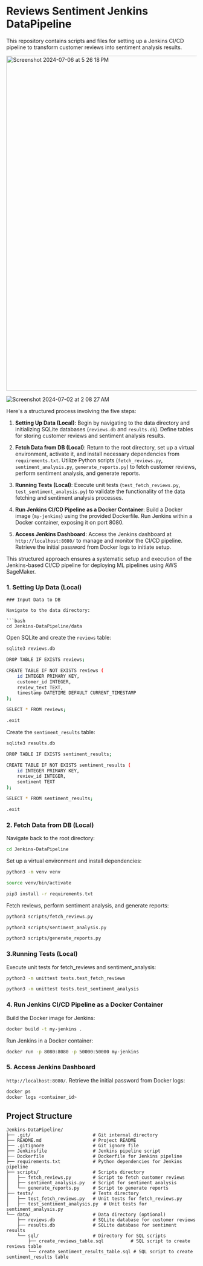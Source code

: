 # Reviews Sentiment Jenkins DataPipeline

This repository contains scripts and files for setting up a Jenkins CI/CD pipeline to transform customer reviews into sentiment analysis results.

<img width="885" alt="Screenshot 2024-07-06 at 5 26 18 PM" src="https://github.com/manojbusam/Jenkins-DataPipeline/assets/44409170/6b651279-9c55-46c0-8136-f4d0d052d93a">

![Screenshot 2024-07-02 at 2 08 27 AM](https://github.com/manojbusam/Jenkins-DataPipeline/assets/44409170/aad3a392-e1d4-4992-bd89-ae8aab621d60)

Here's a structured process involving the five steps:

1. **Setting Up Data (Local)**: Begin by navigating to the data directory and initializing SQLite databases (`reviews.db` and `results.db`). Define tables for storing customer reviews and sentiment analysis results.

2. **Fetch Data from DB (Local)**: Return to the root directory, set up a virtual environment, activate it, and install necessary dependencies from `requirements.txt`. Utilize Python scripts (`fetch_reviews.py`, `sentiment_analysis.py`, `generate_reports.py`) to fetch customer reviews, perform sentiment analysis, and generate reports.

3. **Running Tests (Local)**: Execute unit tests (`test_fetch_reviews.py`, `test_sentiment_analysis.py`) to validate the functionality of the data fetching and sentiment analysis processes.

4. **Run Jenkins CI/CD Pipeline as a Docker Container**: Build a Docker image (`my-jenkins`) using the provided Dockerfile. Run Jenkins within a Docker container, exposing it on port 8080.

5. **Access Jenkins Dashboard**: Access the Jenkins dashboard at `http://localhost:8080/` to manage and monitor the CI/CD pipeline. Retrieve the initial password from Docker logs to initiate setup.

This structured approach ensures a systematic setup and execution of the Jenkins-based CI/CD pipeline for deploying ML pipelines using AWS SageMaker.

### 1. Setting Up Data (Local)

```
### Input Data to DB

Navigate to the data directory:

```bash
cd Jenkins-DataPipeline/data
```

Open SQLite and create the `reviews` table:

```bash
sqlite3 reviews.db

DROP TABLE IF EXISTS reviews;

CREATE TABLE IF NOT EXISTS reviews (
    id INTEGER PRIMARY KEY,
    customer_id INTEGER,
    review_text TEXT,
    timestamp DATETIME DEFAULT CURRENT_TIMESTAMP
);

SELECT * FROM reviews;

.exit
```

Create the `sentiment_results` table:

```bash
sqlite3 results.db

DROP TABLE IF EXISTS sentiment_results;

CREATE TABLE IF NOT EXISTS sentiment_results (
    id INTEGER PRIMARY KEY,
    review_id INTEGER,
    sentiment TEXT
);

SELECT * FROM sentiment_results;

.exit
```

### 2. Fetch Data from DB (Local)

Navigate back to the root directory:

```bash
cd Jenkins-DataPipeline
```

Set up a virtual environment and install dependencies:

```bash
python3 -m venv venv

source venv/bin/activate

pip3 install -r requirements.txt
```

Fetch reviews, perform sentiment analysis, and generate reports:

```bash
python3 scripts/fetch_reviews.py

python3 scripts/sentiment_analysis.py

python3 scripts/generate_reports.py
```

###  3.Running Tests (Local)

Execute unit tests for fetch_reviews and sentiment_analysis:

```bash
python3 -m unittest tests.test_fetch_reviews

python3 -m unittest tests.test_sentiment_analysis
```

### 4. Run Jenkins CI/CD Pipeline as a Docker Container

Build the Docker image for Jenkins:

```bash
docker build -t my-jenkins .
```

Run Jenkins in a Docker container:

```bash
docker run -p 8080:8080 -p 50000:50000 my-jenkins
```

### 5. Access Jenkins Dashboard

`http://localhost:8080/`. Retrieve the initial password from Docker logs:

```bash
docker ps
docker logs <container_id>
```


## Project Structure

```
Jenkins-DataPipeline/
├── .git/                       # Git internal directory
├── README.md                   # Project README
├── .gitignore                  # Git ignore file
├── Jenkinsfile                 # Jenkins pipeline script
├── Dockerfile                  # Dockerfile for Jenkins pipeline
├── requirements.txt            # Python dependencies for Jenkins pipeline
├── scripts/                    # Scripts directory
│   ├── fetch_reviews.py        # Script to fetch customer reviews
│   ├── sentiment_analysis.py   # Script for sentiment analysis
│   └── generate_reports.py     # Script to generate reports
├── tests/                      # Tests directory
│   ├── test_fetch_reviews.py   # Unit tests for fetch_reviews.py
│   ├── test_sentiment_analysis.py  # Unit tests for sentiment_analysis.py
└── data/                       # Data directory (optional)
    ├── reviews.db              # SQLite database for customer reviews
    ├── results.db              # SQLite database for sentiment results
    └── sql/                    # Directory for SQL scripts
        ├── create_reviews_table.sql          # SQL script to create reviews table
        └── create_sentiment_results_table.sql # SQL script to create sentiment_results table
